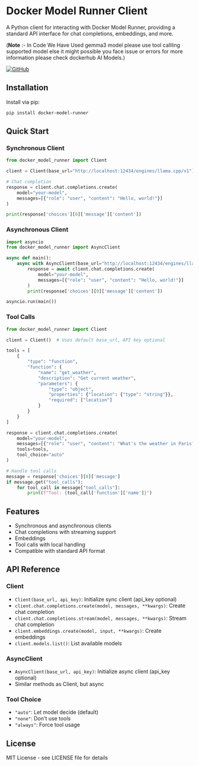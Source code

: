 # Docker Model Runner Client

A Python client for interacting with Docker Model Runner, providing a standard API interface for chat completions, embeddings, and more.

(**Note** :- In Code We Have Used gemma3 model please use tool callling supported model else it might possible you face issue or errors for more information please check dockerhub AI Models.)

[![GitHub](https://img.shields.io/badge/GitHub-Repository-blue)](https://github.com/AIMLDev726/docker_model_runner_python_client)

## Installation

Install via pip:

```bash
pip install docker-model-runner
```

## Quick Start

### Synchronous Client

```python
from docker_model_runner import Client

client = Client(base_url="http://localhost:12434/engines/llama.cpp/v1")  # API key optional

# Chat completion
response = client.chat.completions.create(
    model="your-model",
    messages=[{"role": "user", "content": "Hello, world!"}]
)

print(response['choices'][0]['message']['content'])
```

### Asynchronous Client

```python
import asyncio
from docker_model_runner import AsyncClient

async def main():
    async with AsyncClient(base_url="http://localhost:12434/engines/llama.cpp/v1") as client:  # API key optional
        response = await client.chat.completions.create(
            model="your-model",
            messages=[{"role": "user", "content": "Hello, world!"}]
        )
        print(response['choices'][0]['message']['content'])

asyncio.run(main())
```

### Tool Calls

```python
from docker_model_runner import Client

client = Client()  # Uses default base_url, API key optional

tools = [
    {
        "type": "function",
        "function": {
            "name": "get_weather",
            "description": "Get current weather",
            "parameters": {
                "type": "object",
                "properties": {"location": {"type": "string"}},
                "required": ["location"]
            }
        }
    }
]

response = client.chat.completions.create(
    model="your-model",
    messages=[{"role": "user", "content": "What's the weather in Paris?"}],
    tools=tools,
    tool_choice="auto"
)

# Handle tool calls
message = response['choices'][0]['message']
if message.get("tool_calls"):
    for tool_call in message["tool_calls"]:
        print(f"Tool: {tool_call['function']['name']}")
```

## Features

- Synchronous and asynchronous clients
- Chat completions with streaming support
- Embeddings
- Tool calls with local handling
- Compatible with standard API format

## API Reference

### Client

- `Client(base_url, api_key)`: Initialize sync client (api_key optional)
- `client.chat.completions.create(model, messages, **kwargs)`: Create chat completion
- `client.chat.completions.stream(model, messages, **kwargs)`: Stream chat completion
- `client.embeddings.create(model, input, **kwargs)`: Create embeddings
- `client.models.list()`: List available models

### AsyncClient

- `AsyncClient(base_url, api_key)`: Initialize async client (api_key optional)
- Similar methods as Client, but async

### Tool Choice

- `"auto"`: Let model decide (default)
- `"none"`: Don't use tools
- `"always"`: Force tool usage

## License

MIT License - see LICENSE file for details
